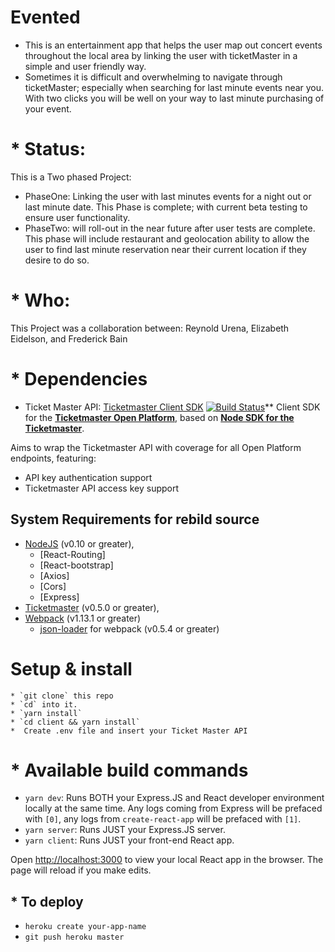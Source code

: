 # Evented 
* This is an entertainment app that helps the user map out concert events throughout the local area by linking the user with ticketMaster in a simple and user friendly way. 
* Sometimes it is difficult and overwhelming to navigate through ticketMaster; especially when searching for last minute events near you. With two clicks you will be well on your way to last minute purchasing of your event.

# * Status:
This is a Two phased Project:
 * PhaseOne: Linking the user with last minutes events for a night out or last minute date. This Phase is complete; with current beta testing to ensure user functionality.
 * PhaseTwo: will roll-out in the near future after user tests are complete. This phase will include restaurant  and geolocation ability to allow the user to find last minute reservation  near their current location  if they desire to do so.

# * Who:
  This Project was a collaboration between: Reynold Urena, Elizabeth Eidelson, and Frederick Bain 

# * Dependencies
  * Ticket Master API:
[Ticketmaster Client SDK](https://www.npmjs.com/package/ticketmaster-client)  [![Build Status](https://travis-ci.org/ticketmaster-api/sdk-javascript.svg?branch=master)](https://travis-ci.org/ticketmaster-api/sdk-javascript)**
Client SDK for the **[Ticketmaster Open Platform](http://developer.ticketmaster.com/)**, based on **[Node SDK for the Ticketmaster](https://github.com/ticketmaster-api/sdk-javascript)**.

Aims to wrap the Ticketmaster API with coverage for all Open Platform endpoints, featuring:
 - API key authentication support
 - Ticketmaster API access key support

## System Requirements for rebild source
 - [NodeJS](https://nodejs.org) (v0.10 or greater),
    - [React-Routing]
    - [React-bootstrap]
    - [Axios]
    - [Cors]
    - [Express]
 - [Ticketmaster](https://www.npmjs.com/package/ticketmaster) (v0.5.0 or greater),
 - [Webpack](https://www.npmjs.com/package/webpack) (v1.13.1 or greater)
    - [json-loader](https://www.npmjs.com/package/json-loader) for webpack (v0.5.4 or greater)

  # Setup & install
    * `git clone` this repo
    * `cd` into it.
    * `yarn install`
    * `cd client && yarn install`
    *  Create .env file and insert your Ticket Master API

# * Available build commands
  * `yarn dev`: Runs BOTH your Express.JS and React developer environment locally at the same time. Any logs coming from Express will be prefaced with `[0]`, any logs from `create-react-app` will be prefaced with `[1]`.
  * `yarn server`: Runs JUST your Express.JS server.
  * `yarn client`: Runs JUST your front-end React app.

Open [http://localhost:3000](http://localhost:3000) to view your local React app in the browser. The page will reload if you make edits.

## * To deploy
   * `heroku create your-app-name`
   * `git push heroku master`
